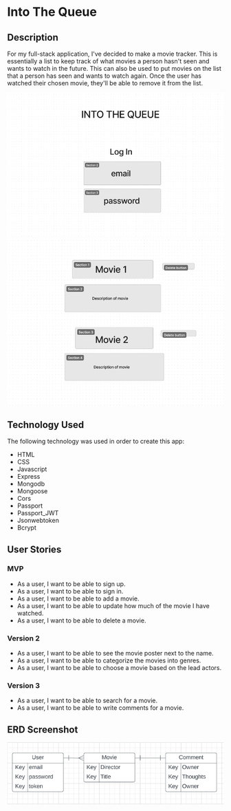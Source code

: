 # Into The Queue

## Description
For my full-stack application, I've decided to make a movie tracker. This is essentially a list to keep track of what movies a person hasn't seen and wants to watch in the future. This can also be used to put movies on the list that a person has seen and wants to watch again. Once the user has watched their chosen movie, they'll be able to remove it from the list.

![](itb1.png)
![](itb2.png)

## Technology Used
The following technology was used in order to create this app:
- HTML
- CSS 
- Javascript
- Express
- Mongodb
- Mongoose
- Cors
- Passport 
- Passport_JWT
- Jsonwebtoken
- Bcrypt

## User Stories
### MVP
- As a user, I want to be able to sign up.
- As a user, I want to be able to sign in.
- As a user, I want to be able to add a movie.
- As a user, I want to be able to update how much of the movie I have watched.
- As a user, I want to be able to delete a movie.

### Version 2
- As a user, I want to be able to see the movie poster next to the name.
- As a user, I want to be able to categorize the movies into genres.
- As a user, I want to be able to choose a movie based on the lead actors.

### Version 3
- As a user, I want to be able to search for a movie.
- As a user, I want to be able to write comments for a movie.

## ERD Screenshot

![](erd.png)
